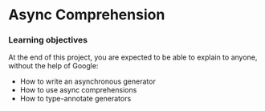 # Async Comprehension

### Learning objectives
At the end of this project, you are expected to be able to explain to anyone, without the help of Google:

 - How to write an asynchronous generator
 - How to use async comprehensions
 - How to type-annotate generators
